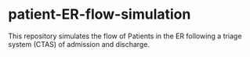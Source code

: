# patient-ER-flow-simulation
This repository simulates the flow of Patients in the ER following a triage system (CTAS) of admission and discharge.
